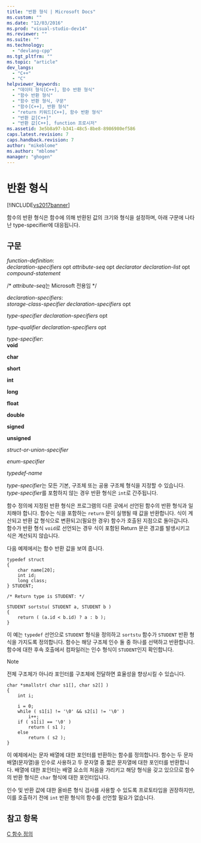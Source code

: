 ```yaml
---
title: "반환 형식 | Microsoft Docs"
ms.custom: ""
ms.date: "12/03/2016"
ms.prod: "visual-studio-dev14"
ms.reviewer: ""
ms.suite: ""
ms.technology: 
  - "devlang-cpp"
ms.tgt_pltfrm: ""
ms.topic: "article"
dev_langs: 
  - "C++"
  - "C"
helpviewer_keywords: 
  - "데이터 형식[C++], 함수 반환 형식"
  - "함수 반환 형식"
  - "함수 반환 형식, 구문"
  - "함수[C++], 반환 형식"
  - "return 키워드[C++], 함수 반환 형식"
  - "반환 값[C++]"
  - "반환 값[C++], function 프로시저"
ms.assetid: 3e5b8a97-b341-48c5-8be8-8986980ef586
caps.latest.revision: 7
caps.handback.revision: 7
author: "mikeblome"
ms.author: "mblome"
manager: "ghogen"
---
```

# 반환 형식
[!INCLUDE[vs2017banner](../assembler/inline/includes/vs2017banner.md)]

함수의 반환 형식은 함수에 의해 반환된 값의 크기와 형식을 설정하며, 아래 구문에 나타난 type\-specifier에 대응됩니다.  
  
## 구문  
 *function\-definition*:  
 *declaration\-specifiers*  opt *attribute\-seq* opt *declarator declaration\-list* opt *compound\-statement*  
  
 \/\* *attribute\-seq*는 Microsoft 전용임 \*\/  
  
 *declaration\-specifiers*:  
 *storage\-class\-specifier declaration\-specifiers*  opt  
  
 *type\-specifier declaration\-specifiers*  opt  
  
 *type\-qualifier declaration\-specifiers*  opt  
  
 *type\-specifier*:  
 **void**  
  
 **char**  
  
 **short**  
  
 **int**  
  
 **long**  
  
 **float**  
  
 **double**  
  
 **signed**  
  
 **unsigned**  
  
 *struct\-or\-union\-specifier*  
  
 *enum\-specifier*  
  
 *typedef\-name*  
  
 *type\-specifier*는 모든 기본, 구조체 또는 공용 구조체 형식을 지정할 수 있습니다.  *type\-specifier*를 포함하지 않는 경우 반환 형식은 `int`로 간주됩니다.  
  
 함수 정의에 지정된 반환 형식은 프로그램의 다른 곳에서 선언된 함수의 반환 형식과 일치해야 합니다.  함수는 식을 포함하는 `return` 문이 실행될 때 값을 반환합니다.  식이 계산되고 반환 값 형식으로 변환되고\(필요한 경우\) 함수가 호출된 지점으로 돌아갑니다.  함수가 반환 형식 `void`로 선언되는 경우 식이 포함된 Return 문은 경고를 발생시키고 식은 계산되지 않습니다.  
  
 다음 예제에서는 함수 반환 값을 보여 줍니다.  
  
```  
typedef struct    
{  
    char name[20];  
    int id;  
    long class;  
} STUDENT;  
  
/* Return type is STUDENT: */  
  
STUDENT sortstu( STUDENT a, STUDENT b )  
{  
    return ( (a.id < b.id) ? a : b );  
}  
```  
  
 이 예는 `typedef` 선언으로 `STUDENT` 형식을 정의하고 `sortstu` 함수가 `STUDENT` 반환 형식을 가지도록 정의합니다.  함수는 해당 구조체 인수 둘 중 하나를 선택하고 반환합니다.  함수에 대한 후속 호출에서 컴파일러는 인수 형식이 `STUDENT`인지 확인합니다.  
  
> [!NOTE]
>  전체 구조체가 아니라 포인터를 구조체에 전달하면 효율성을 향상시킬 수 있습니다.  
  
```  
char *smallstr( char s1[], char s2[] )  
{  
    int i;  
  
    i = 0;  
    while ( s1[i] != '\0' && s2[i] != '\0' )  
        i++;  
    if ( s1[i] == '\0' )  
        return ( s1 );  
    else  
        return ( s2 );  
}  
```  
  
 이 예제에서는 문자 배열에 대한 포인터를 반환하는 함수를 정의합니다.  함수는 두 문자 배열\(문자열\)을 인수로 사용하고 두 문자열 중 짧은 문자열에 대한 포인터를 반환합니다.  배열에 대한 포인터는 배열 요소의 처음을 가리키고 해당 형식을 갖고 있으므로 함수의 반환 형식은 `char` 형식에 대한 포인터입니다.  
  
 인수 및 반환 값에 대한 올바른 형식 검사를 사용할 수 있도록 프로토타입을 권장하지만, 이를 호출하기 전에 `int` 반환 형식의 함수를 선언할 필요가 없습니다.  
  
## 참고 항목  
 [C 함수 정의](../c-language/c-function-definitions.md)